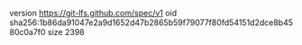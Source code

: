 version https://git-lfs.github.com/spec/v1
oid sha256:1b86da91047e2a9d1652d47b2865b59f79077f80fd54151d2dce8b4580c0a7f0
size 2398
